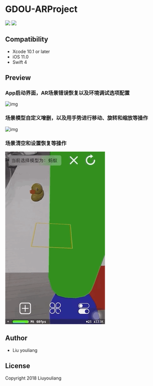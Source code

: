 # GDOU-ARProject
![](https://img.shields.io/badge/language-swift-brightgreen)
![](https://img.shields.io/badge/support-iOS%2011.0%2B-blue)

## Compatibility

* Xcode 10.1 or later
* iOS 11.0 
* Swift 4

## Preview

### App启动界面，AR场景错误恢复以及环境调试选项配置

![img](https://github.com/Programming-Heiro/GDOU-ARProject/blob/master/GDOU-ARProject/screenshots/1.gif)
### 场景模型自定义增删，以及用手势进行移动、旋转和缩放等操作

![img](https://github.com/Programming-Heiro/GDOU-ARProject/blob/master/GDOU-ARProject/screenshots/2.gif)
### 场景清空和设置恢复等操作

![img](https://github.com/Programming-Heiro/GDOU-ARProject/blob/master/GDOU-ARProject/screenshots/3.gif)


## Author

* Liu youliang


## License

Copyright 2018 Liuyouliang

